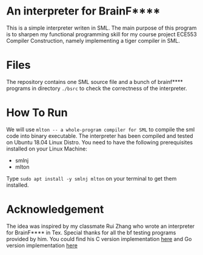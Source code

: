 # An interpreter for BrainF****
This is a simple interpreter writen in SML. The main purpose of this program is to sharpen my functional programming skill for my course project ECE553 Compiler Construction, namely implementing a tiger compiler in SML.

# Files
The repository contains one SML source file and a bunch of brainf**** programs in directory `./bsrc` to check the correctness of the interpreter.

# How To Run
We will use `mlton -- a whole-program compiler for SML` to compile the sml code into binary executable. The interpreter has been compiled and tested on Ubuntu 18.04 Linux Distro. You need to have the following prerequisites installed on your Linux Machine:

* smlnj
* mlton

Type `sudo apt install -y smlnj mlton` on your terminal to get them installed.


# Acknowledgement

The idea was inspired by my classmate Rui Zhang who wrote an interpreter for BrainF**** in Tex. Special thanks for all the bf testing programs provided by him. You could find his C version implementation [here](https://github.com/z-rui/bf) and Go version implementation [here](https://github.com/z-rui/bfgo)
